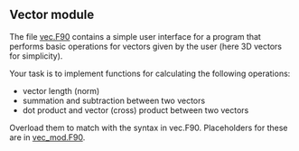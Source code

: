 ## Vector module

The file [vec.F90](vec.F90) contains a simple user
interface for a program that performs basic operations for vectors
given by the user (here 3D vectors for simplicity). 

Your task is to implement functions for calculating the following operations:

- vector length (norm)
- summation and subtraction between two vectors
- dot product and vector (cross) product between two vectors

Overload them to match with the syntax in vec.F90. Placeholders for these are in [vec_mod.F90](vec_mod.F90).
